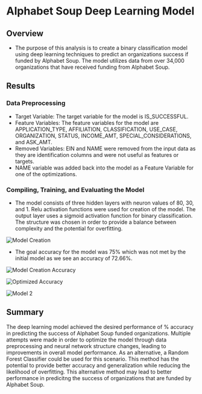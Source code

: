 # Alphabet Soup Deep Learning Model

## Overview
- The purpose of this analysis is to create a binary classification model using deep learning techniques to predict an organizations success if funded by Alphabet Soup. The model utilizes data from over 34,000 organizations that have received funding from Alphabet Soup.

## Results
  ### Data Preprocessing
  - Target Variable: The target variable for the model is IS_SUCCESSFUL.
  - Feature Variables: The feature variables for the model are APPLICATION_TYPE, AFFILIATION, CLASSIFICATION, USE_CASE, ORGANIZATION, STATUS, INCOME_AMT, SPECIAL_CONSIDERATIONS, and ASK_AMT.
  - Removed Variables: EIN and NAME were removed from the input data as they are identification columns and were not useful as features or targets.
  - NAME variable was added back into the model as a Feature Variable for one of the optimizations.

  ### Compiling, Training, and Evaluating the Model
  - The model consists of three hidden layers with neuron values of 80, 30, and 1. Relu activation functions were used for creation of the model. The output layer uses a sigmoid activation function for binary classification. The structure was chosen in order to provide a balance between complexity and the potential for overfitting. 

  ![Model Creation](https://github.com/robert-yaggi/deep-learning-challenge/assets/153320218/c4c064fe-d7a9-439e-af6d-d1b421e4f170)
 
  - The goal accuracy for the model was 75% which was not met by the initial model as we see an accuracy of 72.66%.
    
  ![Model Creation Accuracy](https://github.com/robert-yaggi/deep-learning-challenge/assets/153320218/46b3fdbb-0487-4ae4-b91e-5c6c4d31d96c)





  ![Optimized Accuracy](https://github.com/robert-yaggi/deep-learning-challenge/assets/153320218/762c59a9-5365-45e7-b1a9-d2c894dd7c40)

  ![Model 2](https://github.com/robert-yaggi/deep-learning-challenge/assets/153320218/79edc62d-8a81-41a0-a8a4-330eed932cac)



## Summary
The deep learning model achieved the desired performance of % accuracy in predicting the success of Alphabet Soup funded organizations. Multiple attempts were made in order to optimize the model through data preprocessing and neural network structure changes, leading to improvements in overall model performance. As an alternative, a Random Forest Classifier could be used for this scenario. This method has the potential to provide better accuracy and generalization while reducing the likelihood of overfitting. This alternative method may lead to better performance in predicitng the success of organizations that are funded by Alphabet Soup. 
    
